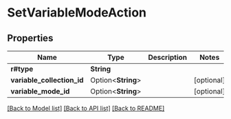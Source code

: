 # SetVariableModeAction

## Properties

Name | Type | Description | Notes
------------ | ------------- | ------------- | -------------
**r#type** | **String** |  | 
**variable_collection_id** | Option<**String**> |  | [optional]
**variable_mode_id** | Option<**String**> |  | [optional]

[[Back to Model list]](../README.md#documentation-for-models) [[Back to API list]](../README.md#documentation-for-api-endpoints) [[Back to README]](../README.md)


